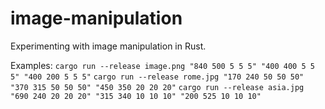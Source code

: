 # image-manipulation
Experimenting with image manipulation in Rust.

Examples:
```cargo run --release image.png "840 500 5 5 5" "400 400 5 5 5" "400 200 5 5 5"```
```cargo run --release rome.jpg "170 240 50 50 50" "370 315 50 50 50" "450 350 20 20 20"```
```cargo run --release asia.jpg "690 240 20 20 20" "315 340 10 10 10" "200 525 10 10 10"```
